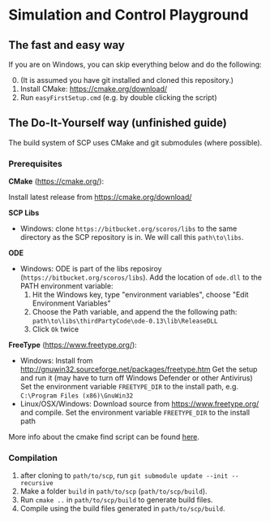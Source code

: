 # Simulation and Control Playground

## The fast and easy way
If you are on Windows, you can skip everything below and do the following:

0. (It is assumed you have git installed and cloned this repository.)
1. Install CMake: https://cmake.org/download/
2. Run `easyFirstSetup.cmd` (e.g. by double clicking the script)

## The Do-It-Yourself way (unfinished guide)

The build system of SCP uses CMake and git submodules (where possible). 

### Prerequisites

__CMake__ (https://cmake.org/):

Install latest release from https://cmake.org/download/

__SCP Libs__
- Windows:
  clone `https://bitbucket.org/scoros/libs` to the same directory as the SCP repository is in. We will call this `path\to\libs`.

__ODE__
- Windows:
  ODE is part of the libs reposiroy (`https://bitbucket.org/scoros/libs`). Add the location of `ode.dll` to the PATH environment variable:
  1. Hit the Windows key, type "environment variables", choose "Edit Environment Variables"
  2. Choose the Path variable, and append the the following path:
    `path\to\libs\thirdPartyCode\ode-0.13\lib\ReleaseDLL`
  3. Click `Ok` twice

__FreeType__ (https://www.freetype.org/):
- Windows:
  Install from http://gnuwin32.sourceforge.net/packages/freetype.htm
  Get the setup and run it (may have to turn off Windows Defender or other Antivirus)
  Set the environment variable `FREETYPE_DIR` to the install path, e.g. `C:\Program Files (x86)\GnuWin32`
- Linux/OSX/Windows:
  Download source from https://www.freetype.org/ and compile.
  Set the environment variable `FREETYPE_DIR` to the install path

More info about the cmake find script can be found [here](https://cmake.org/cmake/help/v3.0/module/FindFreetype.html).

### Compilation
1. after cloning to `path/to/scp`, run `git submodule update --init --recursive`
2. Make a folder `build` in `path/to/scp` (`path/to/scp/build`).
3. Run `cmake ..` in `path/to/scp/build` to generate build files.
4. Compile using the build files generated in `path/to/scp/build`.